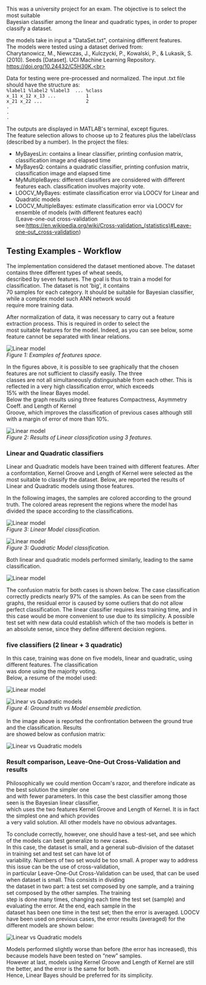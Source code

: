 This was a university project for an exam. The objective is to select the most suitable  
Bayesian classifier among the linear and quadratic types, in order to proper classify a dataset.   

the models take in input a "DataSet.txt", containing different features.  
The models were tested using a dataset derived from:    
Charytanowicz, M., Niewczas, J., Kulczycki, P., Kowalski, P., & Lukasik, S. (2010). Seeds [Dataset]. UCI Machine Learning Repository. https://doi.org/10.24432/C5H30K.<br>   

Data for testing were pre-processed and normalized. The input .txt file should have the structure as:   
`%label1 %label2 %label3  ... %class`  
`x_11 x_12 x_13 ...           1`   
`x_21 x_22 ...                2`  
`.`  
`.`  
`.`   

The outputs are displayed in MATLAB's terminal, except figures.   
The feature selection allows to choose up to 2 features plus the label/class (described by a number).
In the project the files:  
* MyBayesLin: contains a linear classifier, printing confusion matrix, classification image and elapsed time
* MyBayesQ:   contains a quadratic classifier, printing confusion matrix, classification image and elapsed time  
* MyMultipleBayes: different classifiers are considered with different features each. classification involves majority vote. 
* LOOCV_MyBayes: estimate classification error via LOOCV for Linear and Quadratic models  
* LOOCV_MultipleBayes: estimate classification error via LOOCV for ensemble of models (with different features each)  
(Leave-one-out cross-validation see:https://en.wikipedia.org/wiki/Cross-validation_(statistics)#Leave-one-out_cross-validation)    




## Testing Examples - Workflow

The implementation considered the dataset mentioned above. The dataset contains three different types of wheat seeds,  
described by seven features. The goal is thus to  train a model for classification. The dataset is not 'big', it contains   
70 samples for each category. It should be suitable for Bayesian classifier, while a complex model such ANN network would   
require more training data.   

After normalization of data, it was necessary to carry out a feature extraction process. This is required in order to select the   
most suitable features for the model. Indeed, as you can see below, some feature cannot be separated with linear relations. 

![Linear model](images/feature_example.png)  
_Figure 1: Examples of features space._  <br>   
 
In the figures above, it is possible to see graphically that the chosen features are not sufficient to classify easily. The three   
classes are not all simultaneously distinguishable from each other. This is reflected in a very high classification error, which exceeds   
15% with the linear Bayes model.      
Below the graph  results using three features Compactness, Asymmetry Coeff. and Length of Kernel   
Groove, which improves the classification of previous cases although still with a margin of error of more than 10%.

![Linear model](images/image3d.png)  
_Figure 2: Results of Linear classification using 3 features._  <br>   


### Linear and Quadratic classifiers
Linear and Quadratic models have been trained with different features. After a conforntation, Kernel Groove and Length of Kernel were
selected as the most suitable to classify the dataset. Below, are reported the results of Linear and Quadratic models using those features. <br>

In the following images, the samples are colored according to the ground truth. The colored areas represent the regions where the model has   
divided the space according to the classifications. <br>  


![Linear model](images/linear.png)  
_Figure 3: Linear Model classification._  <br>   

 ![Linear model](images/quadratic.png)  
_Figure 3: Quadratic Model classification._  <br>    

Both linear and quadratic models performed similarly, leading to the same classification.

 ![Linear model](images/confusion_matrix1.png)  

The confusion matrix for both cases is shown below. The case classification correctly predicts nearly 97% of the samples. As can be seen from the graphs, the residual error is caused by some outliers that do not allow perfect classification. The linear classifier requires less training time, and in this case would be more convenient to use due to its simplicity. A possible test set with new data could establish which of the two models is better in an absolute sense, since they define different decision regions.   


### five classifiers (2 linear + 3 quadratic) 

In this case, training was done on five models, linear and quadratic, using different features. The classification  
was done using the majority voting.  <br>
Below, a resume of the model used:  

 ![Linear model](images/models_multi.png)  


![Linear vs Quadratic models](images/confrontation.png)  
_Figure 4: Ground truth vs Model ensemble prediction._ <br>   
In the image above is reported the confrontation between the ground true and the classification. Results  
are showed below as confusion matrix:

![Linear vs Quadratic models](images/matrix_multi.png)  

### Result comparison, Leave-One-Out Cross-Validation and results
Philosophically we could mention Occam's razor, and therefore indicate as the best solution the simpler one   
and with fewer parameters.  In this case the best classifier among those seen is the Bayesian linear classifier,  
which uses the two features Kernel Groove and Length of Kernel. It is in fact the simplest one and which provides   
a very valid solution. All other models have no obvious advantages. <br> 

To conclude correctly, however, one should have a test-set, and see which of the models can best generalize to new cases.  
In this case, the dataset is small, and a general sub-division of the dataset in training set and test set can have lot of   
variability. Numbers of two set would be too small. A proper way to address this issue can be the use of cross-validation,   
in particular Leave-One-Out Cross-Validation can be used, that can be used when dataset is small. This consists in dividing   
the dataset in two part: a test set composed by one sample, and a training set composed by the other samples. The training   
step is done many times, changing each time the test set (sample) and evaluating the error. At the end, each sample in the   
dataset has been one time in the test set; then the error is averaged.
LOOCV have been used on previous cases, the error results (averaged) for the different models are shown below:

![Linear vs Quadratic models](images/error.png)  

Models performed slightly worse than before (the error has increased), this because models have been tested on “new” samples.  
However at last, models using Kernel Groove and Length of Kernel are still the better, and the error is the same for both.    
Hence, Linear Bayes should be preferred for its simplicity.









